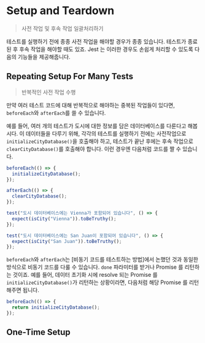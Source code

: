 # Setup and Teardown

> 사전 작업 및 후속 작업 일괄처리하기

테스트를 실행하기 전에 종종 사전 작업을 해야할 경우가 종종 있습니다. 테스트가 종료된 후 후속 작업을 해야할 때도 있죠. Jest 는 이러한 경우도 손쉽게 처리할 수 있도록 다음의 기능들을 제공해줍니다.

## Repeating Setup For Many Tests

> 반복적인 사전 작업 수행

만약 여러 테스트 코드에 대해 반복적으로 해야하는 중복된 작업들이 있다면, `beforeEach`와 `afterEach`를 쓸 수 있습니다.

예를 들어, 여러 개의 테스트가 도시에 대한 정보를 담은 데이터베이스를 다룬다고 해봅시다. 이 데이터들을 다루기 위해, 각각의 테스트를 실행하기 전에는 사전작업으로 `initializeCityDatabase()`을 호출해야 하고, 테스트가 끝난 후에는 후속 작업으로 `clearCityDatabase()`를 호출해야 합니다. 이런 경우엔 다음처럼 코드를 짤 수 있습니다.

```jsx
beforeEach(() => {
  initializeCityDatabase();
});

afterEach(() => {
  clearCityDatabase();
});

test("도시 데이터베이스에는 Vienna가 포함되어 있습니다", () => {
  expect(isCity("Vienna")).toBeTruthy();
});

test("도시 데이터베이스에는 San Juan이 포함되어 있습니다", () => {
  expect(isCity("San Juan")).toBeTruthy();
});
```

`beforeEach`와 `afterEach`는 [비동기 코드를 테스트하는 방법]에서 논했던 것과 동일한 방식으로 비동기 코드를 다룰 수 있습니다. `done` 파라미터를 받거나 Promise 를 리턴하는 것이죠. 예를 들어, 데이터 초기화 시에 resolve 되는 Promise 를 `initializeCityDatabase()`가 리턴하는 상황이라면, 다음처럼 해당 Promise 를 리턴해주면 됩니다.

```jsx
beforeEach(() => {
  return initializeCityDatabase();
});
```

## One-Time Setup
